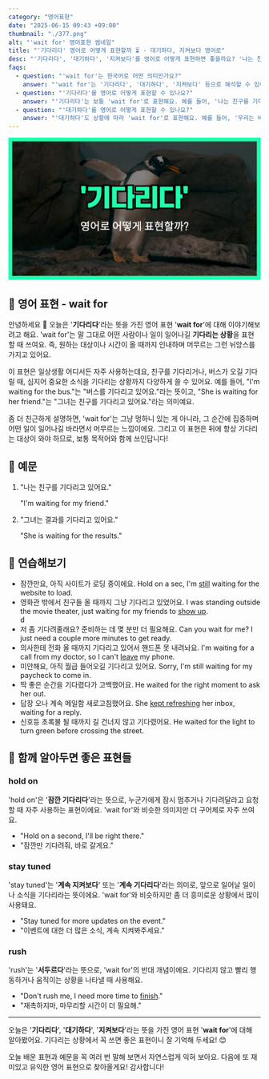 ```yaml
---
category: "영어표현"
date: "2025-06-15 09:43 +09:00"
thumbnail: "./377.png"
alt: "'wait for' 영어표현 썸네일"
title: "'기다리다' 영어로 어떻게 표현할까 ⏳ - 대기하다, 지켜보다 영어로"
desc: "'기다리다', '대기하다', '지켜보다'를 영어로 어떻게 표현하면 좋을까요? '나는 친구를 기다리고 있어요.', '우리는 버스가 오길 기다려야 해요.' 등을 영어로 표현하는 법을 배워봅시다. 다양한 예문을 통해서 연습하고 본인의 표현으로 만들어 보세요."
faqs:
  - question: "'wait for'는 한국어로 어떤 의미인가요?"
    answer: "'wait for'는 '기다리다', '대기하다', '지켜보다' 등으로 해석할 수 있어요. 어떤 대상이나 일이 일어나길 인내하며 머무르는 상황을 뜻해요."
  - question: "'기다리다'를 영어로 어떻게 표현할 수 있나요?"
    answer: "'기다리다'는 보통 'wait for'로 표현해요. 예를 들어, '나는 친구를 기다리고 있어요.'는 'I'm waiting for my friend.'로 말해요."
  - question: "'대기하다'를 영어로 어떻게 표현할 수 있나요?"
    answer: "'대기하다'도 상황에 따라 'wait for'로 표현해요. 예를 들어, '우리는 버스가 오길 기다려야 해요.'는 'We have to wait for the bus.'라고 해요."
---
```


!['wait for' 영어표현](./377.png)

## 🌟 영어 표현 - wait for

안녕하세요 👋 오늘은 '**기다리다**'라는 뜻을 가진 영어 표현 '**wait for**'에 대해 이야기해보려고 해요. 'wait for'는 말 그대로 어떤 사람이나 일이 일어나길 **기다리는 상황**을 표현할 때 쓰여요. 즉, 원하는 대상이나 시간이 올 때까지 인내하며 머무르는 그런 뉘앙스를 가지고 있어요.

이 표현은 일상생활 어디서든 자주 사용하는데요, 친구를 기다리거나, 버스가 오길 기다릴 때, 심지어 중요한 소식을 기다리는 상황까지 다양하게 쓸 수 있어요. 예를 들어, "I'm waiting for the bus."는 "버스를 기다리고 있어요."라는 뜻이고, "She is waiting for her friend."는 "그녀는 친구를 기다리고 있어요."라는 의미예요.

좀 더 친근하게 설명하면, 'wait for'는 그냥 멍하니 있는 게 아니라, 그 순간에 집중하며 어떤 일이 일어나길 바라면서 머무르는 느낌이에요. 그리고 이 표현은 뒤에 항상 기다리는 대상이 와야 하므로, 보통 목적어와 함께 쓰인답니다!

## 📖 예문

1. "나는 친구를 기다리고 있어요."

   "I'm waiting for my friend."

2. "그녀는 결과를 기다리고 있어요."

   "She is waiting for the results."

## 💬 연습해보기

<ul data-interactive-list>

  <li data-interactive-item>
    <span data-toggler>잠깐만요, 아직 사이트가 로딩 중이에요.</span>
    <span data-answer>Hold on a sec, I'm <a href="/blog/in-english/254.still/">still</a> waiting for the website to load.</span>
  </li>

  <li data-interactive-item>
    <span data-toggler>영화관 밖에서 친구들 올 때까지 그냥 기다리고 있었어요.</span>
    <span data-answer>I was standing outside the movie theater, just waiting for my friends to <a href="/blog/in-english/381.show-up/">show up</a>.</span>
  </li>
d

  <li data-interactive-item>
    <span data-toggler>저 좀 기다려줄래요? 준비하는 데 몇 분만 더 필요해요.</span>
    <span data-answer>Can you wait for me? I just need a couple more minutes to get <a herf="/blog/in-english/325.ready/">ready</a>.</span>
  </li>

  <li data-interactive-item>
    <span data-toggler>의사한테 전화 올 때까지 기다리고 있어서 핸드폰 못 내려놔요.</span>
    <span data-answer>I'm waiting for a call from my doctor, so I can't <a href="/blog/in-english/402.leave/">leave</a> my phone.</span>
  </li>

  <li data-interactive-item>
    <span data-toggler>미안해요, 아직 월급 들어오길 기다리고 있어요.</span>
    <span data-answer>Sorry, I'm still waiting for my paycheck to come in.</span>
  </li>

  <li data-interactive-item>
    <span data-toggler>딱 좋은 순간을 기다렸다가 고백했어요.</span>
    <span data-answer>He waited for the right moment to ask her out.</span>
  </li>

  <li data-interactive-item>
    <span data-toggler>답장 오나 계속 메일함 새로고침했어요.</span>
    <span data-answer>She <a href="/blog/in-english/291.keep-ing/">kept refreshing</a> her inbox, waiting for a reply.</span>
  </li>

  <li data-interactive-item>
    <span data-toggler>신호등 초록불 될 때까지 길 건너지 않고 기다렸어요.</span>
    <span data-answer>He waited for the light to turn green before crossing the street.</span>
  </li>

</ul>

## 🤝 함께 알아두면 좋은 표현들

### hold on

'hold on'은 '**잠깐 기다리다**'라는 뜻으로, 누군가에게 잠시 멈추거나 기다려달라고 요청할 때 자주 사용하는 표현이에요. 'wait for'와 비슷한 의미지만 더 구어체로 자주 쓰여요.

- "Hold on a second, I'll be right there."
- "잠깐만 기다려줘, 바로 갈게요."

### stay tuned

'stay tuned'는 '**계속 지켜보다**' 또는 '**계속 기다리다**'라는 의미로, 앞으로 일어날 일이나 소식을 기다리라는 뜻이에요. 'wait for'와 비슷하지만 좀 더 흥미로운 상황에서 많이 사용돼요.

- "Stay tuned for more updates on the event."
- "이벤트에 대한 더 많은 소식, 계속 지켜봐주세요."

### rush

'rush'는 '**서두르다**'라는 뜻으로, 'wait for'의 반대 개념이에요. 기다리지 않고 빨리 행동하거나 움직이는 상황을 나타낼 때 사용해요.

- "Don't rush me, I need more time to <a href="/blog/in-english/295.finish/">finish</a>."
- "재촉하지마, 마무리할 시간이 더 필요해."

---

오늘은 '**기다리다**', '**대기하다**', '**지켜보다**'라는 뜻을 가진 영어 표현 '**wait for**'에 대해 알아봤어요. 기다리는 상황에서 꼭 쓰면 좋은 표현이니 잘 기억해 두세요! 😊

오늘 배운 표현과 예문을 꼭 여러 번 말해 보면서 자연스럽게 익혀 보아요. 다음에 또 재미있고 유익한 영어 표현으로 찾아올게요! 감사합니다!
